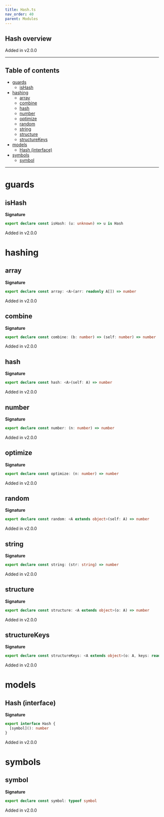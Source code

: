 ```yaml
---
title: Hash.ts
nav_order: 40
parent: Modules
---
```


## Hash overview

Added in v2.0.0

---

<h2 class="text-delta">Table of contents</h2>

- [guards](#guards)
  - [isHash](#ishash)
- [hashing](#hashing)
  - [array](#array)
  - [combine](#combine)
  - [hash](#hash)
  - [number](#number)
  - [optimize](#optimize)
  - [random](#random)
  - [string](#string)
  - [structure](#structure)
  - [structureKeys](#structurekeys)
- [models](#models)
  - [Hash (interface)](#hash-interface)
- [symbols](#symbols)
  - [symbol](#symbol)

---

# guards

## isHash

**Signature**

```ts
export declare const isHash: (u: unknown) => u is Hash
```

Added in v2.0.0

# hashing

## array

**Signature**

```ts
export declare const array: <A>(arr: readonly A[]) => number
```

Added in v2.0.0

## combine

**Signature**

```ts
export declare const combine: (b: number) => (self: number) => number
```

Added in v2.0.0

## hash

**Signature**

```ts
export declare const hash: <A>(self: A) => number
```

Added in v2.0.0

## number

**Signature**

```ts
export declare const number: (n: number) => number
```

Added in v2.0.0

## optimize

**Signature**

```ts
export declare const optimize: (n: number) => number
```

Added in v2.0.0

## random

**Signature**

```ts
export declare const random: <A extends object>(self: A) => number
```

Added in v2.0.0

## string

**Signature**

```ts
export declare const string: (str: string) => number
```

Added in v2.0.0

## structure

**Signature**

```ts
export declare const structure: <A extends object>(o: A) => number
```

Added in v2.0.0

## structureKeys

**Signature**

```ts
export declare const structureKeys: <A extends object>(o: A, keys: readonly (keyof A)[]) => number
```

Added in v2.0.0

# models

## Hash (interface)

**Signature**

```ts
export interface Hash {
  [symbol](): number
}
```

Added in v2.0.0

# symbols

## symbol

**Signature**

```ts
export declare const symbol: typeof symbol
```

Added in v2.0.0
